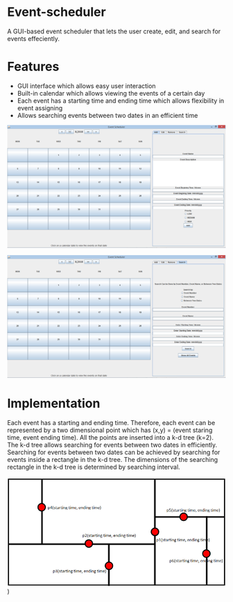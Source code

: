 # Event-scheduler
A GUI-based event scheduler that lets the user create, edit, and search for events effeciently.

# Features
- GUI interface which allows easy user interaction
- Built-in calendar which allows viewing the events of a certain day
- Each event has a starting time and ending time which allows flexibility in event assigning
- Allows searching events between two dates in an efficient time 





![alt text](https://github.com/qwerty50000a/event-scheduler/blob/master/sc1.png)


![alt text](https://github.com/qwerty50000a/event-scheduler/blob/master/sc2.png)


# Implementation

Each event has a starting and ending time. Therefore, each event can be represented by a two dimensional point which has (x,y) = (event staring time, event ending time).
All the points are inserted into a k-d tree (k=2). The k-d tree allows searching for events between two dates in efficiently. Searching for events between two dates can be achieved by searching for events inside a rectangle in the k-d tree. The dimensions of the searching rectangle in the k-d tree is determined by searching interval.

![alt text](https://github.com/qwerty50000a/event-scheduler/blob/master/pic172.png))
 
